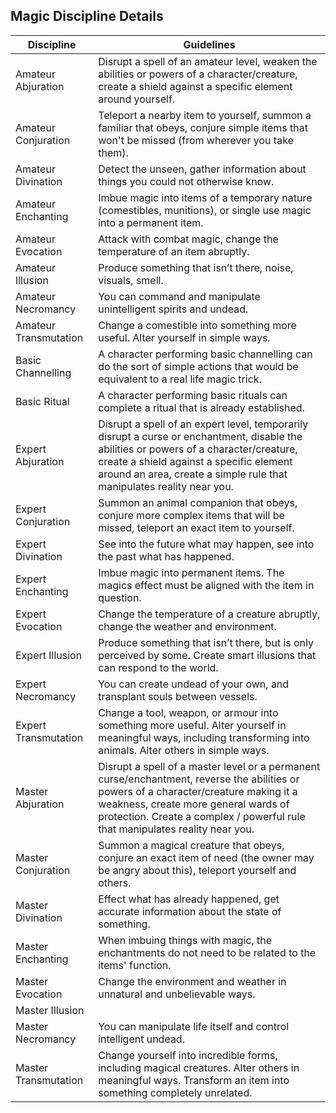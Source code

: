 ## Magic Discipline Details

|Discipline|Guidelines|
|---|---|
|Amateur Abjuration|Disrupt a spell of an amateur level, weaken the abilities or powers of a character/creature, create a shield against a specific element around yourself.|
|Amateur Conjuration|Teleport a nearby item to yourself, summon a familiar that obeys, conjure simple items that won't be missed (from wherever you take them).|
|Amateur Divination|Detect the unseen, gather information about things you could not otherwise know.|
|Amateur Enchanting|Imbue magic into items of a temporary nature (comestibles, munitions), or single use magic into a permanent item.|
|Amateur Evocation|Attack with combat magic, change the temperature of an item abruptly.|
|Amateur Illusion|Produce something that isn’t there, noise, visuals, smell.|
|Amateur Necromancy|You can command and manipulate unintelligent spirits and undead.|
|Amateur Transmutation|Change a comestible into something more useful. Alter yourself in simple ways.|
|Basic Channelling|A character performing basic channelling can do the sort of simple actions that would be equivalent to a real life magic trick.|
|Basic Ritual|A character performing basic rituals can complete a ritual that is already established.|
|Expert Abjuration|Disrupt a spell of an expert level, temporarily disrupt a curse or enchantment, disable the abilities or powers of a character/creature, create a shield against a specific element around an area, create a simple rule that manipulates reality near you.|
|Expert Conjuration|Summon an animal companion that obeys, conjure more complex items that will be missed, teleport an exact item to yourself.|
|Expert Divination|See into the future what may happen, see into the past what has happened.|
|Expert Enchanting|Imbue magic into permanent items. The magics effect must be aligned with the item in question.|
|Expert Evocation|Change the temperature of a creature abruptly, change the weather and environment.|
|Expert Illusion|Produce something that isn’t there, but is only perceived by some. Create smart illusions that can respond to the world.|
|Expert Necromancy|You can create undead of your own, and transplant souls between vessels.|
|Expert Transmutation|Change a tool, weapon, or armour into something more useful. Alter yourself in meaningful ways, including transforming into animals. Alter others in simple ways.|
|Master Abjuration|Disrupt a spell of a master level or a permanent curse/enchantment, reverse the abilities or powers of a character/creature making it a weakness, create more general wards of protection. Create a complex / powerful rule that manipulates reality near you.|
|Master Conjuration|Summon a magical creature that obeys, conjure an exact item of need (the owner may be angry about this), teleport yourself and others.|
|Master Divination|Effect what has already happened, get accurate information about the state of something.|
|Master Enchanting|When imbuing things with magic, the enchantments do not need to be related to the items' function.|
|Master Evocation|Change the environment and weather in unnatural and unbelievable ways.|
|Master Illusion||
|Master Necromancy|You can manipulate life itself and control intelligent undead.|
|Master Transmutation|Change yourself into incredible forms, including magical creatures. Alter others in meaningful ways. Transform an item into something completely unrelated.|